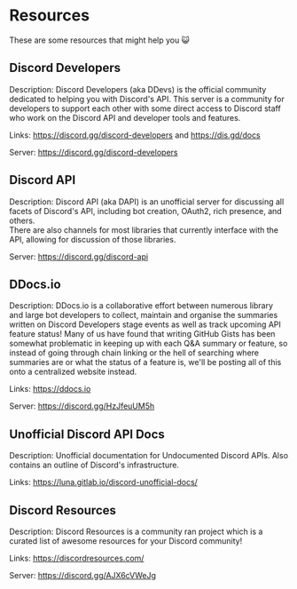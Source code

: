 # Resources

These are some resources that might help you 😺

## Discord Developers

Description: Discord Developers (aka DDevs) is the official community dedicated to helping
you with Discord's API. This server is a community for developers to support
each other with some direct access to Discord staff who work on the Discord
API and developer tools and features.

Links: <https://discord.gg/discord-developers> and <https://dis.gd/docs>

Server: <https://discord.gg/discord-developers>

<server id="discord-developers"></server>

## Discord API

Description: Discord API (aka DAPI) is an unofficial server for discussing
all facets of Discord's API, including bot creation, OAuth2, rich presence,
and others.\
There are also channels for most libraries that currently interface with
the API, allowing for discussion of those libraries.

Server: <https://discord.gg/discord-api>

<server id="discord-api"></server>

## DDocs.io

Description: DDocs.io is a collaborative effort between numerous library and large bot
developers to collect, maintain and organise the summaries written on Discord
Developers stage events as well as track upcoming API feature status! Many of
us have found that writing GitHub Gists has been somewhat problematic in keeping
up with each Q&A summary or feature, so instead of going through chain linking
or the hell of searching where summaries are or what the status of a feature is,
we'll be posting all of this onto a centralized website instead.

Links: <https://ddocs.io>

Server: <https://discord.gg/HzJfeuUM5h>

<server id="HzJfeuUM5h"></server>

## Unofficial Discord API Docs

Description: Unofficial documentation for Undocumented Discord APIs.
Also contains an outline of Discord's infrastructure.

Links: <https://luna.gitlab.io/discord-unofficial-docs/>

## Discord Resources

Description: Discord Resources is a community ran project which is a
curated list of awesome resources for your Discord community!

Links: <https://discordresources.com/>

Server:  <https://discord.gg/AJX6cVWeJg>

<server id="AJX6cVWeJg"></server>
